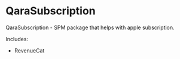
# QaraSubscription

QaraSubscription - SPM package that helps with apple subscription.


Includes:
- RevenueCat
